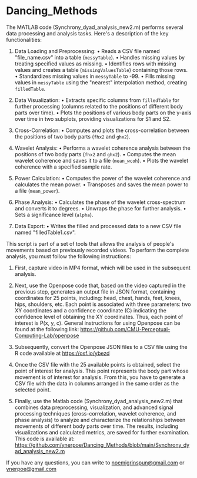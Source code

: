 # Dancing_Methods
The MATLAB code (Synchrony_dyad_analysis_new2.m) performs several data processing and analysis tasks. Here's a description of the key functionalities:

1. Data Loading and Preprocessing:
•	Reads a CSV file named "file_name.csv" into a table (`messyTable`).
•	Handles missing values by treating specified values as missing.
•	Identifies rows with missing values and creates a table (`missingValuesTable`) containing those rows.
•	Standardizes missing values in `messyTable` to -99.
•	Fills missing values in `messyTable` using the "nearest" interpolation method, creating `filledTable`.

2. Data Visualization:
•	Extracts specific columns from `filledTable` for further processing (columns related to the positions of different body parts over time).
•	Plots the positions of various body parts on the y-axis over time in two subplots, providing visualizations for S1 and S2.

3. Cross-Correlation:
•	Computes and plots the cross-correlation between the positions of two body parts (`fhx2` and `ghx2`).

4. Wavelet Analysis:
•	Performs a wavelet coherence analysis between the positions of two body parts (`fhx2` and `ghx2`).
•	Computes the mean wavelet coherence and saves it to a file (`mean_wcoh`).
•	Plots the wavelet coherence with a specified sample rate.

5. Power Calculation:
•	Computes the power of the wavelet coherence and calculates the mean power.
•	Transposes and saves the mean power to a file (`mean_power`).

6. Phase Analysis:
•	Calculates the phase of the wavelet cross-spectrum and converts it to degrees.
•	Unwraps the phase for further analysis.
•	Sets a significance level (`alpha`).

7. Data Export:
•	Writes the filled and processed data to a new CSV file named "filledTable1.csv".

This script is part of a set of tools that allows the analysis of people's movements based on previously recorded videos. To perform the complete analysis, you must follow the following instructions:
1.	First, capture video in MP4 format, which will be used in the subsequent analysis.

2.	Next, use the Openpose code that, based on the video captured in the previous step, generates an output file in JSON format, containing coordinates for 25 points, including: head, chest, hands, feet, knees, hips, shoulders, etc. Each point is associated with three parameters: two XY coordinates and a confidence coordinate (C) indicating the confidence level of obtaining the XY coordinates. Thus, each point of interest is P(x, y, c). General instructions for using Openpose can be found at the following link: https://github.com/CMU-Perceptual-Computing-Lab/openpose

3.	Subsequently, convert the Openpose JSON files to a CSV file using the R code available at https://osf.io/ybezd

4.	Once the CSV file with the 25 available points is obtained, select the point of interest for analysis. This point represents the body part whose movement is of interest for analysis. From this, you have to generate a CSV file with the data in columns arranged in the same order as the selected point.

5.	Finally, use the Matlab code (Synchrony_dyad_analysis_new2.m) that combines data preprocessing, visualization, and advanced signal processing techniques (cross-correlation, wavelet coherence, and phase analysis) to analyze and characterize the relationships between movements of different body parts over time. The results, including visualizations and calculated metrics, are saved for further examination. This code is available at: https://github.com/ynerpoe/Dancing_Methods/blob/main/Synchrony_dyad_analysis_new2.m 


If you have any questions, you can write to noemigrinspun@gmail.com or ynerpoe@gmail.com
